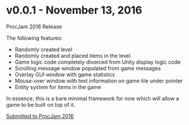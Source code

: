 # v0.0.1 - November 13, 2016

ProcJam 2016 Release

The following features:
* Randomly created level
* Randomly created and placed items in the level
* Game logic code completely divorced from Unity display logic code
* Scrolling message window populated from game messages
* Overlay GUI window with game statistics
* Mouse-over window with text information on game tile under pointer
* Entity system for items in the game

In essence, this is a bare minimal framework for now which will allow a game to be built on top of it.

[Submitted to ProcJam 2016](https://itch.io/jam/procjam/rate/96502)